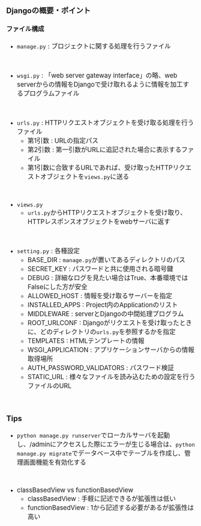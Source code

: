 <span style="font-size:120%">

### Djangoの概要・ポイント
#### ファイル構成
- `manage.py` : プロジェクトに関する処理を行うファイル
<br>

- `wsgi.py` : 「web server gateway interface」の略、web serverからの情報をDjangoで受け取れるように情報を加工するプログラムファイル
<br>

- `urls.py` : HTTPリクエストオブジェクトを受け取る処理を行うファイル
    - 第1引数 : URLの指定パス
    - 第2引数 : 第一引数がURLに追記された場合に表示するファイル
    - 第1引数に合致するURLであれば、受け取ったHTTPリクエストオブジェクトを`views.py`に送る
<br>

- `views.py`
    - `urls.py`からHTTPリクエストオブジェクトを受け取り、HTTPレスポンスオブジェクトをwebサーバに返す
<br>

- `setting.py` : 各種設定
    - BASE_DIR : `manage.py`が置いてあるディレクトリのパス
    - SECRET_KEY : パスワードと共に使用される暗号鍵
    - DEBUG : 詳細なログを見たい場合はTrue、本番環境ではFalseにした方が安全
    - ALLOWED_HOST : 情報を受け取るサーバーを指定
    - INSTALLED_APPS : Project内のApplicationのリスト
    - MIDDLEWARE : serverとDjangoの中間処理プログラム
    - ROOT_URLCONF : Djangoがリクエストを受け取ったときに、どのディレクトリの`urls.py`を参照するかを指定
    - TEMPLATES : HTMLテンプレートの情報
    - WSGI_APPLICATION : アプリケーションサーバからの情報取得場所
    - AUTH_PASSWORD_VALIDATORS : パスワード検証
    - STATIC_URL : 様々なファイルを読み込むための設定を行うファイルのURL
<br>

### Tips
- `python manage.py runserver`でローカルサーバを起動し、/adminにアクセスした際にエラーが生じる場合は、`python manage.py migrate`でデータベース中でテーブルを作成し、管理画面機能を有効化する
<br>

- classBasedView vs functionBasedView
    - classBasedView : 手軽に記述できるが拡張性は低い
    - functionBasedView : 1から記述する必要があるが拡張性は高い

</span>